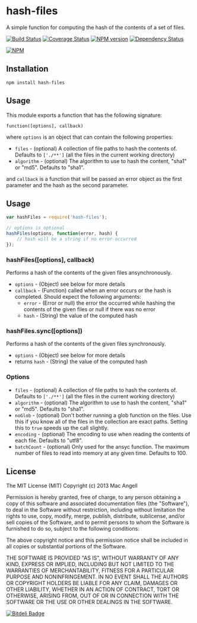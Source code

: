 # hash-files

A simple function for computing the hash of the contents of a set of files.


[![Build Status](https://secure.travis-ci.org/mac-/hash-files.png)](http://travis-ci.org/mac-/hash-files)
[![Coverage Status](https://coveralls.io/repos/mac-/hash-files/badge.png)](https://coveralls.io/r/mac-/hash-files)
[![NPM version](https://badge.fury.io/js/hash-files.png)](http://badge.fury.io/js/hash-files)
[![Dependency Status](https://david-dm.org/mac-/hash-files.png)](https://david-dm.org/mac-/hash-files)

[![NPM](https://nodei.co/npm/hash-files.png?downloads=true&stars=true)](https://nodei.co/npm/hash-files/)

## Installation

	npm install hash-files

## Usage

This module exports a function that has the following signature:

	function([options], callback)

where `options` is an object that can contain the following properties:

* `files` - (optional) A collection of file paths to hash the contents of. Defaults to `['./**']` (all the files in the current working directory)
* `algorithm` - (optional) The algorithm to use to hash the content, "sha1" or "md5". Defaults to "sha1".

and `callback` is a function that will be passed an error object as the first parameter and the hash as the second parameter.


## Usage

```js
var hashFiles = require('hash-files');

// options is optional
hashFiles(options, function(error, hash) {
	// hash will be a string if no error occurred
});
```

### hashFiles([options], callback)

Performs a hash of the contents of the given files ansynchronously.

* `options` - (Object) see below for more details
* `callback` - (Function) called when an error occurs or the hash is completed. Should expect the following arguments:
	* `error` - (Error or null) the error the occurred while hashing the contents of the given files or null if there was no error
	* `hash` - (String) the value of the computed hash

### hashFiles.sync([options])

Performs a hash of the contents of the given files synchronously.

* `options` - (Object) see below for more details
* returns `hash` - (String) the value of the computed hash

### Options

* `files` - (optional) A collection of file paths to hash the contents of. Defaults to `['./**']` (all the files in the current working directory)
* `algorithm` - (optional) The algorithm to use to hash the content, "sha1" or "md5". Defaults to "sha1".
* `noGlob` - (optional) Don't bother running a glob function on the files. Use this if you know all of the files in the collection are exact paths. Setting this to `true` speeds up the call slightly.
* `encoding` - (optional) The encoding to use when reading the contents of each file. Defaults to "utf8".
* `batchCount` - (optional) Only used for the ansyc function. The maximum number of files to read into memory at any given time. Defaults to 100.



## License

The MIT License (MIT) Copyright (c) 2013 Mac Angell

Permission is hereby granted, free of charge, to any person obtaining a copy of this software and associated documentation files (the "Software"), to deal in the Software without restriction, including without limitation the rights to use, copy, modify, merge, publish, distribute, sublicense, and/or sell copies of the Software, and to permit persons to whom the Software is furnished to do so, subject to the following conditions:

The above copyright notice and this permission notice shall be included in all copies or substantial portions of the Software.

THE SOFTWARE IS PROVIDED "AS IS", WITHOUT WARRANTY OF ANY KIND, EXPRESS OR IMPLIED, INCLUDING BUT NOT LIMITED TO THE WARRANTIES OF MERCHANTABILITY, FITNESS FOR A PARTICULAR PURPOSE AND NONINFRINGEMENT. IN NO EVENT SHALL THE AUTHORS OR COPYRIGHT HOLDERS BE LIABLE FOR ANY CLAIM, DAMAGES OR OTHER LIABILITY, WHETHER IN AN ACTION OF CONTRACT, TORT OR OTHERWISE, ARISING FROM, OUT OF OR IN CONNECTION WITH THE SOFTWARE OR THE USE OR OTHER DEALINGS IN THE SOFTWARE.

[![Bitdeli Badge](https://d2weczhvl823v0.cloudfront.net/mac-/hash-files/trend.png)](https://bitdeli.com/free "Bitdeli Badge")

